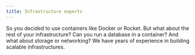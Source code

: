 ```yaml
---
title: Infrastructure experts
---
```

So you decided to use containers like Docker or Rocket. But what about the rest of your infrastructure? Can you run a database in a container? And what about storage or networking? We have years of experience in building scalable infrastructures.
